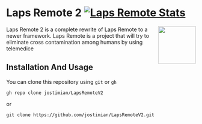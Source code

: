 # Laps Remote 2 [![Laps Remote Stats](https://circleci.com/gh/jostimian/LapsRemoteV2.svg?style=svg)](https://circleci.com/gh/circleci/circleci-docs)

<img width="100" height="100" src="./img/ico.ico" align ="right">

Laps Remote 2 is a complete rewrite of Laps Remote to a newer framework.
Laps Remote is a project that will try to eliminate cross contamination among humans
by using telemedice

## Installation And Usage
You can clone this repository using `git` or `gh`
```
gh repo clone jostimian/LapsRemoteV2
```
or
```
git clone https://github.com/jostimian/LapsRemoteV2.git
```
